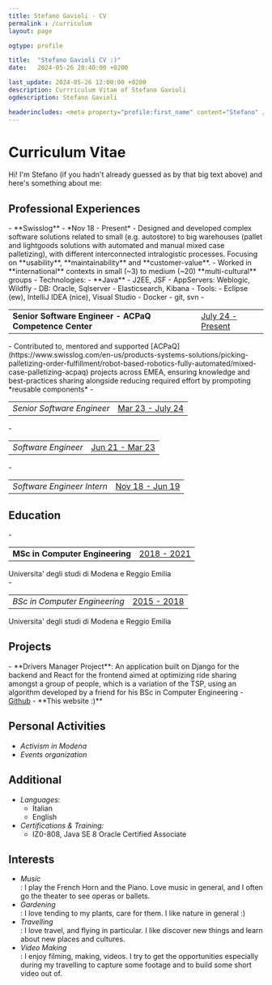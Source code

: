 ```yaml
---
title: Stefano Gavioli - CV
permalink : /curriculum
layout: page

ogtype: profile

title:  "Stefano Gavioli CV :)"
date:   2024-05-26 20:40:00 +0200

last_update: 2024-05-26 12:00:00 +0200
description: Currriculum Vitae of Stefano Gavioli
ogdescription: Stefano Gavioli

headerincludes: <meta property="profile:first_name" content="Stefano" /> <meta property="profile:last_name" content="Gavioli" /> <meta property="profile:last_name" content="male" /> 
---
```


# Curriculum Vitae
Hi! I'm Stefano (if you hadn't already guessed as by that big text above) and here's something about me:


<h2> Professional Experiences <div class="gif pcboy"></div> </h2>
 - **Swisslog** - *Nov 18 - Present*
    - Designed and developed complex software solutions related to small (e.g. autostore) to big warehouses (pallet and lightgoods solutions with automated and manual mixed case palletizing), with different interconnected intralogistic processes. Focusing on **usability**, **maintainability** and **customer-value**. 
    - Worked in **international** contexts in small (~3) to medium (~20) **multi-cultural** groups 
    - Technologies:
        - **Java**
        - J2EE, JSF
        - AppServers: Weblogic, Wildfly
        - DB: Oracle, Sqlserver
        - Elasticsearch, Kibana
    - Tools:
        - Eclipse (ew), IntelliJ IDEA (nice), Visual Studio
        - Docker
        - git, svn
    - <table><tr><td class="cv_table_position"><b>Senior Software Engineer - ACPaQ Competence Center</b></td><td> <u>July 24 - Present</u></td></tr></table>
        - Contributed to, mentored and supported [ACPaQ](https://www.swisslog.com/en-us/products-systems-solutions/picking-palletizing-order-fulfillment/robot-based-robotics-fully-automated/mixed-case-palletizing-acpaq) projects across EMEA, ensuring knowledge and best-practices sharing alongside reducing required effort by prompoting *reusable components*
    - <table><tr><td class="cv_table_position"><i>Senior Software Engineer</i></td><td> <u>Mar 23 - July 24</u></td></tr></table>
    - <table><tr><td class="cv_table_position"><i>Software Engineer</i></td><td> <u>Jun 21 - Mar 23</u></td></tr></table>
    - <table><tr><td class="cv_table_position"><i>Software Engineer Intern</i></td><td> <u>Nov 18 - Jun 19</u></td></tr></table>

<h2>Education <div class="gif book"></div> </h2>
 - <div><table><tr><td class="cv_table_position_reduced"><b>MSc in Computer Engineering</b></td><td> <u>2018 - 2021</u></td></tr></table>Universita' degli studi di Modena e Reggio Emilia</div>
 - <div><table><tr><td class="cv_table_position_reduced"><i>BSc in Computer Engineering</i></td><td> <u>2015 - 2018</u></td></tr></table>Universita' degli studi di Modena e Reggio Emilia</div>

<h2> Projects <div class="gif hammer"></div> </h2>
 - **Drivers Manager Project**: An application built on Django for the backend and React for the frontend aimed at optimizing ride sharing amongst a group of people, which is a variation of the TSP, using an algorithm developed by a friend for his BSc in Computer Engineering - <a href="https://github.com/deletX/DM-Project">Github</a>
 - **This website :)**

## Personal Activities
 - _Activism in Modena_
 - _Events organization_

## Additional 
<ul>
  <li><em>Languages</em>:
    <ul>
      <li><div class="gif it"></div> Italian </li>
      <li><div class="gif uk"></div> English </li>
    </ul>
  </li>
  <li><em>Certifications &amp; Training:</em>
    <ul>
      <li>IZ0-808, Java SE 8 Oracle Certified Associate</li>
    </ul>
  </li>
</ul>

## Interests
<ul>
  <li><em>Music <div class="gif notes"></div></em>: I play the French Horn and the Piano. Love music in general, and I often go the theater to see operas or ballets. </li>
  <li><em>Gardening <div class="gif garden"></div></em>: I love tending to my plants, care for them. I like nature in general :)</li>
  <li><em>Travelling <div class="gif planeCv"></div></em>: I love travel, and flying in particular. I like discover new things and learn about new places and cultures.</li>
  <li><em>Video Making<div class="gif video"></div></em>: I enjoy filming, making, videos. I try to get the opportunities especially during my travelling to capture some footage and to build some short video out of.</li>
</ul>
